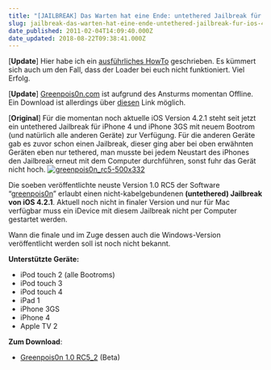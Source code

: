 ```yaml
---
title: "[JAILBREAK] Das Warten hat eine Ende: untethered Jailbreak für iOS 4.2.1"
slug: jailbreak-das-warten-hat-eine-ende-untethered-jailbreak-fur-ios-4-2-1
date_published: 2011-02-04T14:09:40.000Z
date_updated: 2018-08-22T09:38:41.000Z
---
```


[**Update**] Hier habe ich ein [ausführliches HowTo](__GHOST_URL__/howto-jailbreak-iphone-4-ios-4-2-1-mit-greenpois0n-rc5/) geschrieben. Es kümmert sich auch um den Fall, dass der Loader bei euch nicht funktioniert. Viel Erfolg.

[**Update**] [Greenpois0n.com](http://greenpois0n.com/) ist aufgrund des Ansturms momentan Offline. Ein Download ist allerdings über [diesen](http://46.4.219.216/dl/greenpois0n-osx_rc5_2.zip) Link möglich.

[**Original**] Für die momentan noch aktuelle iOS Version 4.2.1 steht seit jetzt ein untethered Jailbreak für iPhone 4 und iPhone 3GS mit neuem Bootrom (und natürlich alle anderen Geräte) zur Verfügung. Für die anderen Geräte gab es zuvor schon einen Jailbreak, dieser ging aber bei oben erwähnten Geräten eben nur tethered, man musste bei jedem Neustart des iPhones den Jailbreak erneut mit dem Computer durchführen, sonst fuhr das Gerät nicht hoch.
[![greenpois0n_rc5-500x332](//picdump.thafaker.de/2011/02/greenpois0n_rc5-500x332.jpg)](http://picdump.thafaker.de/2011/02/greenpois0n_rc5-500x332.jpg)

Die soeben veröffentlichte neuste Version 1.0 RC5 der Software “[greenpois0n](http://greenpois0n.com/)” erlaubt einen nicht-kabelgebundenen **(untethered) Jailbreak von iOS 4.2.1**.  Aktuell noch nicht in finaler Version und nur für Mac verfügbar muss  ein iDevice mit diesem Jailbreak nicht per Computer gestartet werden.

Wann die finale und im Zuge dessen auch die Windows-Version veröffentlicht werden soll ist noch nicht bekannt.

**Unterstützte Geräte:**

- iPod touch 2 (alle Bootroms)
- iPod touch 3
- iPod touch 4
- iPad 1
- iPhone 3GS
- iPhone 4
- Apple TV 2

**Zum Download**:

- [Greenpois0n 1.0 RC5_2](http://46.4.219.216/dl/greenpois0n-osx_rc5_2.zip) (Beta)
